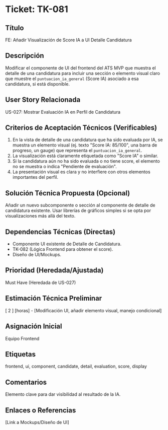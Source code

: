 # Ticket: TK-081

## Título
FE: Añadir Visualización de Score IA a UI Detalle Candidatura

## Descripción
Modificar el componente de UI del frontend del ATS MVP que muestra el detalle de una candidatura para incluir una sección o elemento visual claro que muestre el `puntuacion_ia_general` (Score IA) asociado a esa candidatura, si está disponible.

## User Story Relacionada
US-027: Mostrar Evaluación IA en Perfil de Candidatura

## Criterios de Aceptación Técnicos (Verificables)
1.  En la vista de detalle de una candidatura que ha sido evaluada por IA, se muestra un elemento visual (ej. texto "Score IA: 85/100", una barra de progreso, un gauge) que representa el `puntuacion_ia_general`.
2.  La visualización está claramente etiquetada como "Score IA" o similar.
3.  Si la candidatura aún no ha sido evaluada o no tiene score, el elemento no se muestra o indica "Pendiente de evaluación".
4.  La presentación visual es clara y no interfiere con otros elementos importantes del perfil.

## Solución Técnica Propuesta (Opcional)
Añadir un nuevo subcomponente o sección al componente de detalle de candidatura existente. Usar librerías de gráficos simples si se opta por visualizaciones más allá del texto.

## Dependencias Técnicas (Directas)
* Componente UI existente de Detalle de Candidatura.
* TK-082 (Lógica Frontend para obtener el score).
* Diseño de UI/Mockups.

## Prioridad (Heredada/Ajustada)
Must Have (Heredada de US-027)

## Estimación Técnica Preliminar
[ 2 ] [horas] - [Modificación UI, añadir elemento visual, manejo condicional]

## Asignación Inicial
Equipo Frontend

## Etiquetas
frontend, ui, component, candidate, detail, evaluation, score, display

## Comentarios
Elemento clave para dar visibilidad al resultado de la IA.

## Enlaces o Referencias
[Link a Mockups/Diseño de UI]